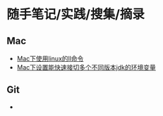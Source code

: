 # 随手笔记/实践/搜集/摘录

## Mac

- [Mac下使用linux的ll命令](https://github.com/jadmin/notes/docs/mysql-tutorial)
- [Mac下设置能快速接切多个不同版本jdk的环境变量](https://github.com/jadmin/notes/docs)

## Git

- []()
